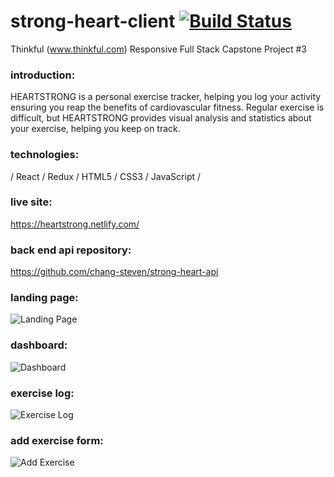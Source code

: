# strong-heart-client  [![Build Status](https://travis-ci.org/chang-steven/strong-heart-client.svg?branch=master)](https://travis-ci.org/chang-steven/strong-heart-client)

Thinkful (www.thinkful.com) Responsive Full Stack Capstone Project #3

### introduction:
HEARTSTRONG is a personal exercise tracker, helping you log your activity ensuring you reap the benefits of cardiovascular fitness.  Regular exercise is difficult, but HEARTSTRONG provides visual analysis and statistics about your exercise, helping you keep on track.

### technologies: 
/ React / Redux / HTML5 / CSS3 / JavaScript /  

### live site:
https://heartstrong.netlify.com/

### back end api repository:
https://github.com/chang-steven/strong-heart-api

### landing page:
![Landing Page](/public/image/landing-page.jpeg?raw=true "Landing Page")

### dashboard:
![Dashboard](/public/image/dashboard.jpeg?raw=true "Dashboard")

### exercise log:
![Exercise Log](/public/image/exercise-log.jpeg?raw=true "Exercise Log")

### add exercise form:
![Add Exercise](/public/image/add-exercise.jpg?raw=true "Add Exercise")
